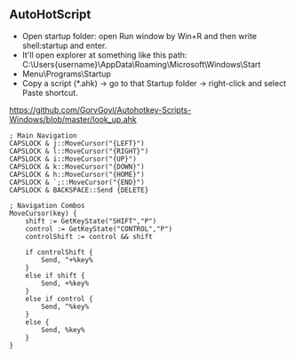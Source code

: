 ## AutoHotScript

* Open startup folder: open Run window by Win+R and then write shell:startup and enter.
* It'll open explorer at something like this path: C:\Users\{username}\AppData\Roaming\Microsoft\Windows\Start
*  Menu\Programs\Startup
* Copy a script (*.ahk) -> go to that Startup folder -> right-click and select Paste shortcut.

https://github.com/GorvGoyl/Autohotkey-Scripts-Windows/blob/master/look_up.ahk

```
; Main Navigation
CAPSLOCK & j::MoveCursor("{LEFT}")
CAPSLOCK & l::MoveCursor("{RIGHT}")
CAPSLOCK & i::MoveCursor("{UP}")
CAPSLOCK & k::MoveCursor("{DOWN}")
CAPSLOCK & h::MoveCursor("{HOME}")
CAPSLOCK & `;::MoveCursor("{END}")
CAPSLOCK & BACKSPACE::Send {DELETE}

; Navigation Combos
MoveCursor(key) {
    shift := GetKeyState("SHIFT","P")
    control := GetKeyState("CONTROL","P")
    controlShift := control && shift

    if controlShift {
        Send, ^+%key%
    }
    else if shift {
        Send, +%key%
    }
    else if control {
        Send, ^%key%
    }
    else {
        Send, %key%
    }
}

```